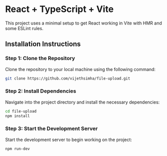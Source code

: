 # React + TypeScript + Vite

This project uses a minimal setup to get React working in Vite with HMR and some ESLint rules.

## Installation Instructions

### Step 1: Clone the Repository

Clone the repository to your local machine using the following command:

```sh
git clone https://github.com/vijethsimha/file-upload.git
```

### Step 2: Install Dependencies

Navigate into the project directory and install the necessary dependencies:

```sh
cd file-upload
npm install
```

### Step 3: Start the Development Server

Start the development server to begin working on the project:

```sh
npm run-dev
```

